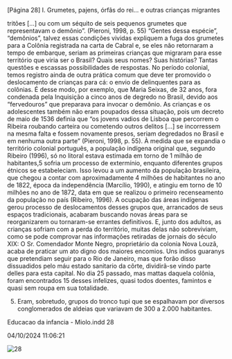 [Página 28]
I. Grumetes, pajens, órfãs do rei… e outras crianças migrantes

tritões […] ou com um séquito de seis pequenos grumetes que
representavam o demônio”.
(Pieroni, 1998, p. 55)
“Gentes dessa espécie”, “demônios”, talvez essas condições vividas
expliquem a fuga dos grumetes para a Colônia registrada na carta
de Cabral e, se eles não retornaram a tempo de embarque, seriam as
primeiras crianças que migraram para esse território que viria ser o
Brasil? Quais seus nomes? Suas histórias? Tantas questões e escassas
possibilidades de respostas.
No período colonial, temos registro ainda de outra prática comum
que deve ter promovido o deslocamento de crianças para cá: o envio de
delinquentes para as colônias. É desse modo, por exemplo, que Maria
Seixas, de 32 anos, fora condenada pela Inquisição a cinco anos de degredo no Brasil, devido aos “fervedouros” que preparava para invocar
o demônio. As crianças e os adolescentes também não eram poupados
dessa situação, pois um decreto de maio de 1536 definia que “os jovens
vadios de Lisboa que percorrem o Ribeira roubando carteira ou cometendo outros delitos […] se incorressem na mesma falta e fossem
novamente presos, seriam degredados no Brasil e em nenhuma outra
parte” (Pieroni, 1998, p. 55).
À medida que se expandia o território colonial português, a população indígena original que, segundo Ribeiro (1996), só no litoral estava estimada em torno de 1 milhão de habitantes,5 sofria um processo
de extermínio, enquanto diferentes grupos étnicos se estabeleciam.
Isso levou a um aumento da população brasileira, que chegou a contar
com aproximadamente 4 milhões de habitantes no ano de 1822, época
da independência (Marcílio, 1990), e atingiu em torno de 10 milhões
no ano de 1872, data em que se realizou o primeiro recenseamento da
população no país (Ribeiro, 1996).
A ocupação das áreas indígenas gerou processo de deslocamentos
desses grupos que, arrancados de seus espaços tradicionais, acabaram
buscando novas áreas para se reorganizarem ou tornaram-se errantes
definitivos. E, junto dos adultos, as crianças sofriam com a perda do
território, muitas delas não sobreviviam, como se pode comprovar nas
informações retiradas de jornais do século XIX:
O Sr. Comendador Monte Negro, proprietário da colonia Nova
Louzã, acaba de praticar um ato digno dos maiores encomios.
Uns indios guaranys que pretendiam seguir para o
Rio de Janeiro, mas que forão disso dissuadidos pelo máu
estado sanitario da côrte, dividirã-se vindo parte delles para
esta capital.
No dia 25 passado, mas mattas daquela colônia, foram
encontrados 15 desses infelizes, quasi todos doentes, famintos
e quasi sem roupa em sua totalidade.

5. Eram, sobretudo, grupos do tronco
tupi que se espalhavam por diversos
conglomerados de aldeias que
variavam de 300 a 2.000 habitantes.


Educacao da infancia - Miolo.indd 28

04/10/2024 11:06:21

![28](./img/page_28-01.jpg)
